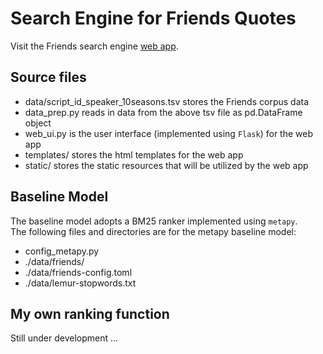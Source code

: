 # Search Engine for Friends Quotes  

Visit the Friends search engine [web app](http://longyyu.pythonanywhere.com/).  

## Source files  

*  data/script_id_speaker_10seasons.tsv stores the Friends corpus data
*  data_prep.py reads in data from the above tsv file as pd.DataFrame object
*  web_ui.py is the user interface (implemented using `Flask`) for the web app
*  templates/ stores the html templates for the web app
*  static/ stores the static resources that will be utilized by the web app  
  

## Baseline Model  

The baseline model adopts a BM25 ranker implemented using `metapy`.  
The following files and directories are for the metapy baseline model:  
*  config_metapy.py
*  ./data/friends/
*  ./data/friends-config.toml
*  ./data/lemur-stopwords.txt
  
## My own ranking function  

Still under development ...
